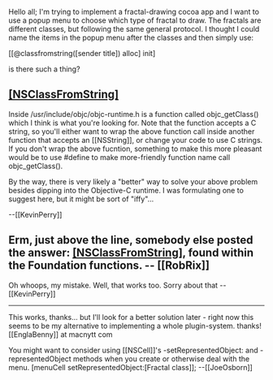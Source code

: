 Hello all; I'm trying to implement a fractal-drawing cocoa app and I want to use a  popup menu to choose which type of fractal to draw. The fractals are different classes, but following the same general protocol. I thought I could name the items in the popup menu after the classes and then simply use:

[[@classfromstring([sender title]) alloc] init]

is there such a thing?

[[NSClassFromString]](@"[[NSJamesCallender]]")
----
Inside /usr/include/objc/objc-runtime.h is a function called objc_getClass() which I think is what you're looking for. Note that the function accepts a C string, so you'll either want to wrap the above function call inside another function that accepts an [[NSString]], or change your code to use C strings. If you don't wrap the above fucntion, something to make this more pleasant would be to use #define to make more-friendly function name call objc_getClass().

By the way, there is very likely a "better" way to solve your above problem besides dipping into the Objective-C runtime. I was formulating one to suggest here, but it might be sort of "iffy"...

--[[KevinPerry]]

Erm, just above the line, somebody else posted the answer: [[NSClassFromString]](), found within the Foundation functions. -- [[RobRix]]
----
Oh whoops, my mistake. Well, that works too. Sorry about that --[[KevinPerry]]

---

This works, thanks... but I'll look for a better solution later - right now this seems to be my alternative to implementing a whole plugin-system. thanks! [[EnglaBenny]] at macnytt com

You might want to consider using [[NSCell]]'s -setRepresentedObject: and -representedObject methods when you create or otherwise deal with the menu.  [menuCell setRepresentedObject:[Fractal class]]; --[[JoeOsborn]]